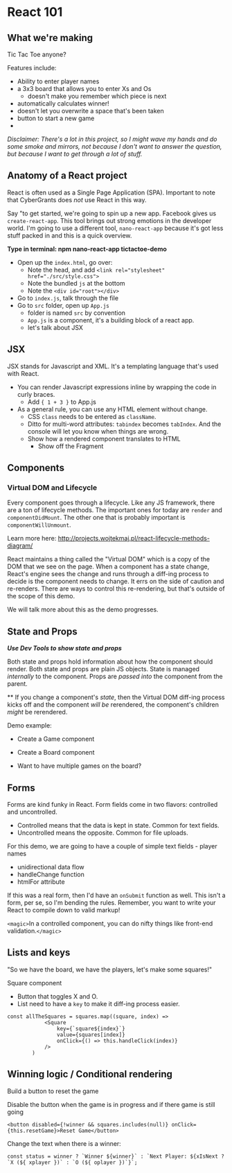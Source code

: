 # React 101
## What we're making
Tic Tac Toe anyone?

Features include:
- Ability to enter player names
- a 3x3 board that allows you to enter Xs and Os
  - doesn't make you remember which piece is next
- automatically calculates winner!
- doesn't let you overwrite a space that's been taken
- button to start a new game
-

_Disclaimer: There's a lot in this project, so I might wave my hands and do some smoke and mirrors, not because I don't want to answer the question, but because I want to get through a lot of stuff._

## Anatomy of a React project
React is often used as a Single Page Application (SPA).  Important to note that CyberGrants does _not_ use React in this way.

Say "to get started, we're going to spin up a new app.  Facebook gives us `create-react-app`.  This tool brings out strong emotions in the developer world.  I'm going to use a different tool, `nano-react-app` because it's got less stuff packed in and this is a quick overview.

**Type in terminal: npm nano-react-app tictactoe-demo**

- Open up the `index.html`, go over:
  - Note the head, and add `<link rel="stylesheet" href="./src/style.css">`
  - Note the bundled `js` at the bottom
  - Note the `<div id="root"></div>`
- Go to `index.js`, talk through the file
- Go to `src` folder, open up `App.js`
  - folder is named `src` by convention
  - `App.js` is a component, it's a building block of a react app.
  - let's talk about JSX

## JSX
JSX stands for Javascript and XML.  It's a templating language that's used with React.

- You can render Javascript expressions inline by wrapping the code in curly braces.
  - Add `{ 1 + 3 }` to App.js
- As a general rule, you can use any HTML element without change.
  - CSS `class` needs to be entered as `className`.
  - Ditto for multi-word attributes: `tabindex` becomes `tabIndex`.  And the console will let you know when things are wrong.
  - Show how a rendered component translates to HTML
    - Show off the Fragment

## Components
### Virtual DOM and Lifecycle
Every component goes through a lifecycle.  Like any JS framework, there are a ton of lifecycle methods.  The important ones for today are `render` and `componentDidMount`.  The other one that is probably important is `componentWillUnmount`.

Learn more here: http://projects.wojtekmaj.pl/react-lifecycle-methods-diagram/

React maintains a thing called the "Virtual DOM" which is a copy of the DOM that we see on the page.  When a component has a state change, React's engine sees the change and runs through a diff-ing process to decide is the component needs to change.  It errs on the side of caution and re-renders.  There are ways to control this re-rendering, but that's outside of the scope of this demo.

We will talk more about this as the demo progresses.

## State and Props
***Use Dev Tools to show state and props***

Both state and props hold information about how the component should render.
Both state and props are plain JS objects.
State is managed _internally_ to the component.
Props are _passed into_ the component from the parent.

** If you change a component's _state_, then the Virtual DOM diff-ing process kicks off and the component _will be_ rerendered, the component's children _might_ be rerendered.

Demo example:
- Create a Game component
- Create a Board component

- Want to have multiple games on the board?

## Forms
Forms are kind funky in React.
Form fields come in two flavors: controlled and uncontrolled.
- Controlled means that the data is kept in state.  Common for text fields.
- Uncontrolled means the opposite.  Common for file uploads.

For this demo, we are going to have a couple of simple text fields - player names
- unidirectional data flow
- handleChange function
- htmlFor attribute

If this was a real form, then I'd have an `onSubmit` function as well.  This isn't a form, per se, so I'm bending the rules.  Remember, you want to write your React to compile down to valid markup!

`<magic>`In a controlled component, you can do nifty things like front-end validation.`</magic>`


## Lists and keys
"So we have the board, we have the players, let's make some squares!"

Square component
- Button that toggles X and O.
- List need to have a `key` to make it diff-ing process easier.

```
const allTheSquares = squares.map((square, index) =>
            <Square
                key={`square${index}`}
                value={squares[index]}
                onClick={() => this.handleClick(index)}
            />
        )
```

## Winning logic / Conditional rendering
Build a button to reset the game

Disable the button when the game is in progress and if there game is still going
```
<button disabled={!winner && squares.includes(null)} onClick={this.resetGame}>Reset Game</button>
```

Change the text when there is a winner:
```
const status = winner ? `Winner ${winner}` : `Next Player: ${xIsNext ? `X (${ xplayer })` : `O (${ oplayer })`}`;
```



